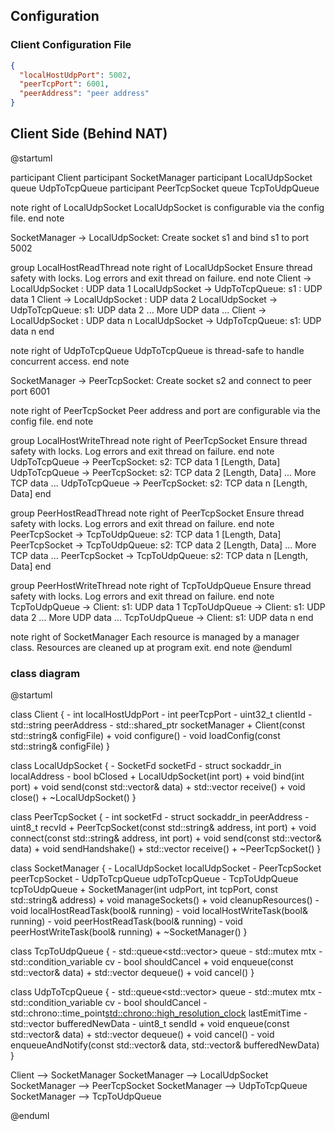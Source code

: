 ## Configuration

### Client Configuration File

```json
{
  "localHostUdpPort": 5002,
  "peerTcpPort": 6001,
  "peerAddress": "peer address"
}

```

## Client Side (Behind NAT)

@startuml

participant Client 
participant SocketManager
participant LocalUdpSocket
queue UdpToTcpQueue
participant PeerTcpSocket
queue TcpToUdpQueue

note right of LocalUdpSocket
  LocalUdpSocket is configurable via the config file.
end note

SocketManager -> LocalUdpSocket: Create socket s1 and bind s1 to port 5002

group LocalHostReadThread
    note right of LocalUdpSocket
      Ensure thread safety with locks.
      Log errors and exit thread on failure.
    end note
    Client -> LocalUdpSocket : UDP data 1
    LocalUdpSocket -> UdpToTcpQueue: s1 : UDP data 1
    Client -> LocalUdpSocket : UDP data 2
    LocalUdpSocket -> UdpToTcpQueue: s1: UDP data 2
    ... More UDP data ...
    Client -> LocalUdpSocket : UDP data n
    LocalUdpSocket -> UdpToTcpQueue: s1: UDP data n
end

note right of UdpToTcpQueue
  UdpToTcpQueue is thread-safe to handle concurrent access.
end note

SocketManager -> PeerTcpSocket: Create socket s2 and connect to peer port 6001

note right of PeerTcpSocket
  Peer address and port are configurable via the config file.
end note

group LocalHostWriteThread
    note right of PeerTcpSocket
      Ensure thread safety with locks.
      Log errors and exit thread on failure.
    end note
    UdpToTcpQueue -> PeerTcpSocket: s2: TCP data 1 [Length, Data]
    UdpToTcpQueue -> PeerTcpSocket: s2: TCP data 2 [Length, Data]
    ... More TCP data ...
    UdpToTcpQueue -> PeerTcpSocket: s2: TCP data n [Length, Data]
end

group PeerHostReadThread
    note right of PeerTcpSocket
      Ensure thread safety with locks.
      Log errors and exit thread on failure.
    end note
    PeerTcpSocket -> TcpToUdpQueue: s2: TCP data 1 [Length, Data]
    PeerTcpSocket -> TcpToUdpQueue: s2: TCP data 2 [Length, Data]
    ... More TCP data ...
    PeerTcpSocket -> TcpToUdpQueue: s2: TCP data n [Length, Data]
end

group PeerHostWriteThread
    note right of TcpToUdpQueue
      Ensure thread safety with locks.
      Log errors and exit thread on failure.
    end note
    TcpToUdpQueue -> Client: s1: UDP data 1
    TcpToUdpQueue -> Client: s1: UDP data 2
    ... More UDP data ...
    TcpToUdpQueue -> Client: s1: UDP data n
end


note right of SocketManager
  Each resource is managed by a manager class.
  Resources are cleaned up at program exit.
end note
@enduml



### class diagram

@startuml

class Client {
    - int localHostUdpPort
    - int peerTcpPort
    - uint32_t clientId
    - std::string peerAddress
    - std::shared_ptr<SocketManager> socketManager
    + Client(const std::string& configFile)
    + void configure()
    - void loadConfig(const std::string& configFile)
}

class LocalUdpSocket {
    - SocketFd socketFd
    - struct sockaddr_in localAddress
    - bool bClosed
    + LocalUdpSocket(int port)
    + void bind(int port)
    + void send(const std::vector<char>& data)
    + std::vector<char> receive()
    + void close()
    + ~LocalUdpSocket()
}

class PeerTcpSocket {
    - int socketFd
    - struct sockaddr_in peerAddress
    - uint8_t recvId
    + PeerTcpSocket(const std::string& address, int port)
    + void connect(const std::string& address, int port)
    + void send(const std::vector<char>& data)
    + void sendHandshake()
    + std::vector<char> receive()
    + ~PeerTcpSocket()
}

class SocketManager {
    - LocalUdpSocket localUdpSocket
    - PeerTcpSocket peerTcpSocket
    - UdpToTcpQueue udpToTcpQueue
    - TcpToUdpQueue tcpToUdpQueue
    + SocketManager(int udpPort, int tcpPort, const std::string& address)
    + void manageSockets()
    + void cleanupResources()
    - void localHostReadTask(bool& running)
    - void localHostWriteTask(bool& running)
    - void peerHostReadTask(bool& running)
    - void peerHostWriteTask(bool& running)
    + ~SocketManager()
}

class TcpToUdpQueue {
    - std::queue<std::vector<char>> queue
    - std::mutex mtx
    - std::condition_variable cv
    - bool shouldCancel
    + void enqueue(const std::vector<char>& data)
    + std::vector<char> dequeue()
    + void cancel()
}

class UdpToTcpQueue {
    - std::queue<std::vector<char>> queue
    - std::mutex mtx
    - std::condition_variable cv
    - bool shouldCancel
    - std::chrono::time_point<std::chrono::high_resolution_clock> lastEmitTime
    - std::vector<char> bufferedNewData
    - uint8_t sendId
    + void enqueue(const std::vector<char>& data)
    + std::vector<char> dequeue()
    + void cancel()
    - void enqueueAndNotify(const std::vector<char>& data, std::vector<char>& bufferedNewData)
}

Client --> SocketManager
SocketManager --> LocalUdpSocket
SocketManager --> PeerTcpSocket
SocketManager --> UdpToTcpQueue
SocketManager --> TcpToUdpQueue

@enduml
